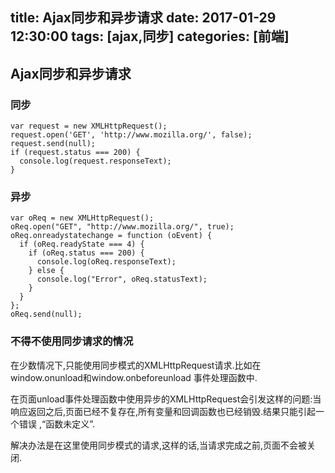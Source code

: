 title: Ajax同步和异步请求
date: 2017-01-29 12:30:00
tags: [ajax,同步]
categories: [前端]
---

## Ajax同步和异步请求

### 同步
```JS
var request = new XMLHttpRequest();
request.open('GET', 'http://www.mozilla.org/', false);
request.send(null);
if (request.status === 200) {
  console.log(request.responseText);
}
```

### 异步
```JS
var oReq = new XMLHttpRequest();
oReq.open("GET", "http://www.mozilla.org/", true);
oReq.onreadystatechange = function (oEvent) {
  if (oReq.readyState === 4) {
    if (oReq.status === 200) {
      console.log(oReq.responseText);
    } else {
      console.log("Error", oReq.statusText);
    }
  }
};
oReq.send(null);
```

### 不得不使用同步请求的情况

在少数情况下,只能使用同步模式的XMLHttpRequest请求.比如在 window.onunload和window.onbeforeunload 事件处理函数中.

在页面unload事件处理函数中使用异步的XMLHttpRequest会引发这样的问题:当响应返回之后,页面已经不复存在,所有变量和回调函数也已经销毁.结果只能引起一个错误 ,“函数未定义”.

解决办法是在这里使用同步模式的请求,这样的话,当请求完成之前,页面不会被关闭.

